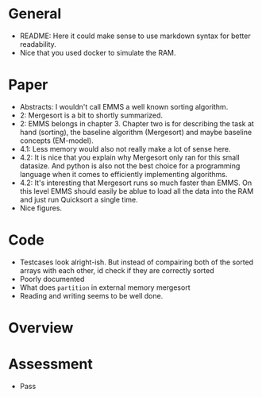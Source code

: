 # General

* README: Here it could make sense to use markdown syntax for better readability.
* Nice that you used docker to simulate the RAM.

# Paper
* Abstracts: I wouldn't call EMMS a well known sorting algorithm.
* 2: Mergesort is a bit to shortly summarized.
* 2: EMMS belongs in chapter 3. Chapter two is for describing the task at hand (sorting), the baseline algorithm (Mergesort) and maybe baseline concepts (EM-model).
* 4.1: Less memory would also not really make a lot of sense here.
* 4.2: It is nice that you explain why Mergesort only ran for this small datasize. And python is also not the best choice for a programming language when it comes to efficiently implementing algorithms.
* 4.2: It's interesting that Mergesort runs so much faster than EMMS. On this level EMMS should easily be ablue to load all the data into the RAM and just run Quicksort a single time.
* Nice figures.

# Code

* Testcases look alright-ish. But instead of compairing both of the sorted arrays with each other, id check if they are correctly sorted
* Poorly documented
* What does `partition` in external memory mergesort
* Reading and writing seems to be well done.

# Overview

# Assessment
* Pass

